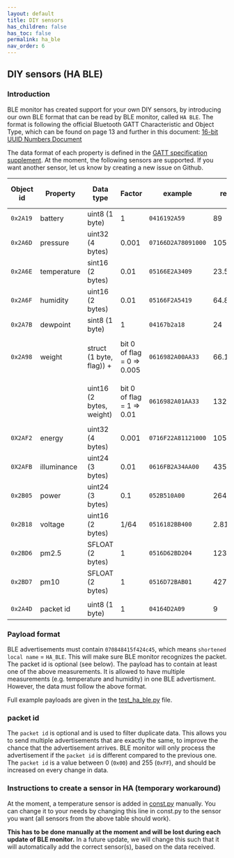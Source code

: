 ```yaml
---
layout: default
title: DIY sensors
has_children: false
has_toc: false
permalink: ha_ble
nav_order: 6
---
```



## DIY sensors (HA BLE)


### Introduction

BLE monitor has created support for your own DIY sensors, by introducing our own BLE format that can be read by BLE monitor, called `HA BLE`. The format is following the official Bluetooth GATT Characteristic and Object Type, which can be found on page 13 and further in this document: [16-bit UUID Numbers
Document](https://btprodspecificationrefs.blob.core.windows.net/assigned-values/16-bit%20UUID%20Numbers%20Document.pdf)

The data format of each property is defined in the [GATT specification supplement](https://www.bluetooth.org/DocMan/handlers/DownloadDoc.ashx?doc_id=524815). At the moment, the following sensors are supported. If you want another sensor, let us know by creating a new issue on Github. 

| Object id | Property    | Data type        | Factor | example | result | Unit in HA |
| --------- | ----------- | ---------------- | ------------- | ------------- | ------------- | ------------- |
| `0x2A19`  | battery     | uint8 (1 byte)   | 1    | `0416192A59` | 89 | `%` |
| `0x2A6D`  | pressure    | uint32 (4 bytes) | 0.001| `07166D2A78091000` | 1051.0 | `hPa` |
| `0x2A6E`  | temperature | sint16 (2 bytes) | 0.01 | `05166E2A3409` | 23.56 | `°C`  | 
| `0x2A6F`  | humidity    | uint16 (2 bytes) | 0.01 | `05166F2A5419` | 64.84 | `%` | 
| `0x2A7B`  | dewpoint    | sint8 (1 byte)   | 1    | `04167b2a18` | 24 | `°C` | 
| `0x2A98`  | weight      | struct (1 byte, flag)) +| bit 0 of flag = 0 => 0.005 | `0616982A00AA33` | 66.13 | `kg` (bit 0 of flag = 0) | 
|           |             | uint16 (2 bytes, weight)| bit 0 of flag = 1 => 0.01 | `0616982A01AA33` | 132.26 | `lbs` (bit 0 of flag = 1) | 
| `0X2AF2`  | energy      | uint32 (4 bytes) | 0.001| `0716F22A81121000` | 1053.313 | `kWh` | 
| `0X2AFB`  | illuminance | uint24 (3 bytes) | 0.01 | `0616FB2A34AA00` | 435.72 | `lux`  | 
| `0x2B05`  | power       | uint24 (3 bytes) | 0.1  | `052B510A00` | 264.1 | `W` | 
| `0x2B18`  | voltage     | uint16 (2 bytes) | 1/64 | `0516182BB400` | 2.8125 | `V` | 
| `0x2BD6`  | pm2.5       | SFLOAT (2 bytes) | 1    | `0516D62BD204` | 1234 | `kg/m3` |
| `0x2BD7`  | pm10        | SFLOAT (2 bytes) | 1    | `0516D72BAB01`| 427 | `kg/m3` |
|           |             |  |  |  | |  |
| `0x2A4D`  | packet id   | uint8 (1 byte)   | 1    | `04164D2A09` | 9 |  |

### Payload format

BLE advertisements must contain `070848415f424c45`, which means `shortened local name` = `HA_BLE`. This will make sure BLE monitor recognizes the packet. The packet id is optional (see below). The payload has to contain at least one of the above measurements. It is allowed to have multiple measurements (e.g. temperature and humidity) in one BLE advertisment. However, the data must follow the above format. 

Full example payloads are given in the [test_ha_ble.py](https://github.com/custom-components/ble_monitor/blob/HA-BLE/custom_components/ble_monitor/test/test_ha_ble.py) file. 

### packet id

The `packet id` is optional and is used to filter duplicate data. This allows you to send multiple advertisements that are exactly the same, to improve the chance that the advertisement arrives. BLE monitor will only process the advertisement if the `packet id` is different compared to the previous one. The `packet id` is a value between 0 (`0x00`) and 255 (`0xFF`), and should be increased on every change in data. 

### Instructions to create a sensor in HA (temporary workaround)

At the moment, a temperature sensor is added in [const.py](https://github.com/custom-components/ble_monitor/blob/30784951e9e80917ea2c1281fdf947d79ce260d0/custom_components/ble_monitor/const.py#L860) manually. You can change it to your needs by changing this line in const.py to the sensor you want (all sensors from the above table should work). 

**This has to be done manually at the moment and will be lost during each update of BLE monitor.** In a future update, we will change this such that it will automatically add the correct sensor(s), based on the data received. 
